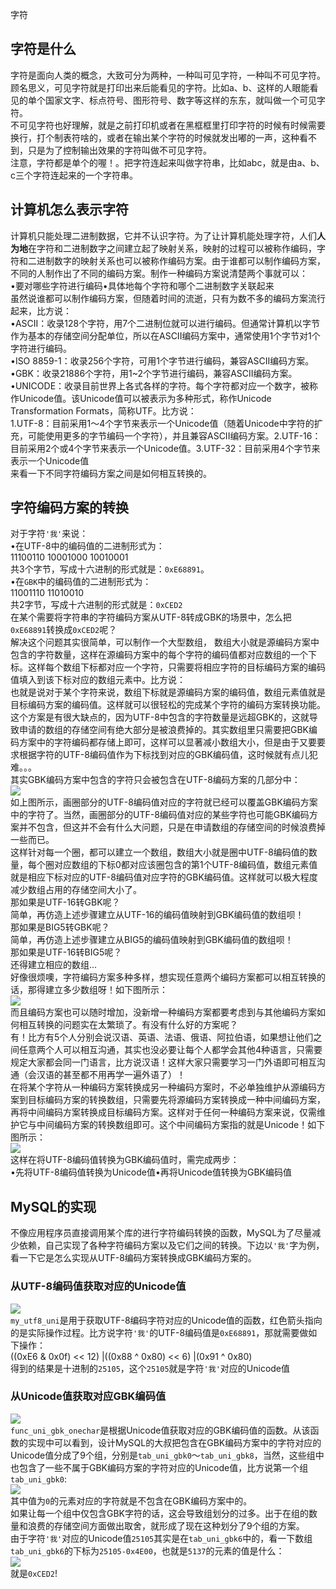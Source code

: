 字符
<a name="RRLQV"></a>
## 字符是什么
字符是面向人类的概念，大致可分为两种，一种叫可见字符，一种叫不可见字符。<br />顾名思义，可见字符就是打印出来后能看见的字符。比如a、b、这样的人眼能看见的单个国家文字、标点符号、图形符号、数字等这样的东东，就叫做一个可见字符。<br />不可见字符也好理解，就是之前打印机或者在黑框框里打印字符的时候有时候需要换行，打个制表符啥的，或者在输出某个字符的时候就发出嘟的一声，这种看不到，只是为了控制输出效果的字符叫做不可见字符。<br />注意，字符都是单个的喔！。把字符连起来叫做字符串，比如abc，就是由a、b、c三个字符连起来的一个字符串。
<a name="FrNk6"></a>
## 计算机怎么表示字符
计算机只能处理二进制数据，它并不认识字符。为了让计算机能处理字符，人们**人为地**在字符和二进制数字之间建立起了映射关系，映射的过程可以被称作编码，字符和二进制数字的映射关系也可以被称作编码方案。由于谁都可以制作编码方案，不同的人制作出了不同的编码方案。制作一种编码方案说清楚两个事就可以：<br />•要对哪些字符进行编码•具体地每个字符和哪个二进制数字关联起来<br />虽然说谁都可以制作编码方案，但随着时间的流逝，只有为数不多的编码方案流行起来，比方说：<br />•ASCII：收录128个字符，用7个二进制位就可以进行编码。但通常计算机以字节作为基本的存储空间分配单位，所以在ASCII编码方案中，通常使用1个字节对1个字符进行编码。<br />•ISO 8859-1：收录256个字符，可用1个字节进行编码，兼容ASCII编码方案。<br />•GBK：收录21886个字符，用1~2个字节进行编码，兼容ASCII编码方案。<br />•UNICODE：收录目前世界上各式各样的字符。每个字符都对应一个数字，被称作Unicode值。该Unicode值可以被表示为多种形式，称作Unicode Transformation Formats，简称UTF。比方说：<br />1.UTF-8：目前采用1～4个字节来表示一个Unicode值（随着Unicode中字符的扩充，可能使用更多的字节编码一个字符），并且兼容ASCII编码方案。2.UTF-16：目前采用2个或4个字节来表示一个Unicode值。3.UTF-32：目前采用4个字节来表示一个Unicode值<br />来看一下不同字符编码方案之间是如何相互转换的。
<a name="YzTwJ"></a>
## 字符编码方案的转换
对于字符`'我'`来说：<br />•在UTF-8中的编码值的二进制形式为：<br />11100110 10001000 10010001<br />共3个字节，写成十六进制的形式就是：`0xE68891`。<br />•在`GBK`中的编码值的二进制形式为：<br />11001110 11010010<br />共2字节，写成十六进制的形式就是：`0xCED2`<br />在某个需要将字符串的字符编码方案从UTF-8转成GBK的场景中，怎么把`0xE68891`转换成`0xCED2`呢？<br />解决这个问题其实很简单，可以制作一个大型数组， 数组大小就是源编码方案中包含的字符数量，这样在源编码方案中的每个字符的编码值都对应数组的一个下标。这样每个数组下标都对应一个字符，只需要将相应字符的目标编码方案的编码值填入到该下标对应的数组元素中。比方说：<br />也就是说对于某个字符来说，数组下标就是源编码方案的编码值，数组元素值就是目标编码方案的编码值。这样就可以很轻松的完成某个字符的编码方案转换功能。<br />这个方案是有很大缺点的，因为UTF-8中包含的字符数量是远超GBK的，这就导致申请的数组的存储空间有绝大部分是被浪费掉的。其实数组里只需要把GBK编码方案中的字符编码都存储上即可，这样可以显著减小数组大小，但是由于又要要求根据字符的UTF-8编码值作为下标找到对应的GBK编码值，这时候就有点儿犯难。。。<br />其实GBK编码方案中包含的字符只会被包含在UTF-8编码方案的几部分中：<br />![](https://cdn.nlark.com/yuque/0/2021/webp/396745/1635901940387-48ace1cc-d7f1-449b-90bd-946aca12a846.webp#clientId=u71296ecf-7244-4&from=paste&id=u4d24afd8&originHeight=735&originWidth=701&originalType=url&ratio=1&status=done&style=shadow&taskId=u13ae89ca-ead8-4c43-ac1f-ee077c6d394)<br />如上图所示，画圈部分的UTF-8编码值对应的字符就已经可以覆盖GBK编码方案中的字符了。当然，画圈部分的UTF-8编码值对应的某些字符也可能GBK编码方案并不包含，但这并不会有什么大问题，只是在申请数组的存储空间的时候浪费掉一些而已。<br />这样针对每一个圈，都可以建立一个数组，数组大小就是圈中UTF-8编码值的数量，每个圈对应数组的下标0都对应该圈包含的第1个UTF-8编码值，数组元素值就是相应下标对应的UTF-8编码值对应字符的GBK编码值。这样就可以极大程度减少数组占用的存储空间大小了。<br />那如果是UTF-16转GBK呢？<br />简单，再仿造上述步骤建立从UTF-16的编码值映射到GBK编码值的数组呗！<br />那如果是BIG5转GBK呢？<br />简单，再仿造上述步骤建立从BIG5的编码值映射到GBK编码值的数组呗！<br />那如果是UTF-16转BIG5呢？<br />还得建立相应的数组...<br />好像很烦噢，字符编码方案多种多样，想实现任意两个编码方案都可以相互转换的话，那得建立多少数组呀！如下图所示：<br />![](https://cdn.nlark.com/yuque/0/2021/webp/396745/1635901940372-b14e61d7-ac41-4ac6-b1d4-369589ccc4e0.webp#clientId=u71296ecf-7244-4&from=paste&id=ude40bdd7&originHeight=425&originWidth=552&originalType=url&ratio=1&status=done&style=shadow&taskId=u602e225a-744c-47df-9303-bf6bfad90f1)<br />而且编码方案也可以随时增加，没新增一种编码方案都要考虑到与其他编码方案如何相互转换的问题实在太繁琐了。有没有什么好的方案呢？<br />有！比方有5个人分别会说汉语、英语、法语、俄语、阿拉伯语，如果想让他们之间任意两个人可以相互沟通，其实也没必要让每个人都学会其他4种语言，只需要规定大家都会同一门语言，比方说汉语！这样大家只需要学习一门外语即可相互沟通（会汉语的甚至都不用再学一遍外语了）！<br />在将某个字符从一种编码方案转换成另一种编码方案时，不必单独维护从源编码方案到目标编码方案的转换数组，只需要先将源编码方案转换成一种中间编码方案，再将中间编码方案转换成目标编码方案。这样对于任何一种编码方案来说，仅需维护它与中间编码方案的转换数组即可。这个中间编码方案指的就是Unicode！如下图所示：<br />![](https://cdn.nlark.com/yuque/0/2021/webp/396745/1635901940331-1da5f730-d1ee-4a96-a45d-3028bcb9297e.webp#clientId=u71296ecf-7244-4&from=paste&id=ube18fb3c&originHeight=429&originWidth=549&originalType=url&ratio=1&status=done&style=shadow&taskId=uef2c6a88-b797-4702-aef1-c617aa49e60)<br />这样在将UTF-8编码值转换为GBK编码值时，需完成两步：<br />•先将UTF-8编码值转换为Unicode值•再将Unicode值转换为GBK编码值
<a name="GJpn2"></a>
## MySQL的实现
不像应用程序员直接调用某个库的进行字符编码转换的函数，MySQL为了尽量减少依赖，自己实现了各种字符编码方案以及它们之间的转换。下边以`'我'`字为例，看一下它是怎么实现从UTF-8编码方案转换成GBK编码方案的。
<a name="PUDVR"></a>
### 从UTF-8编码值获取对应的Unicode值
![](https://cdn.nlark.com/yuque/0/2021/webp/396745/1635901940348-4ac1c6be-89b1-49fc-b905-0d4948ec2f6f.webp#clientId=u71296ecf-7244-4&from=paste&id=ub3890a4c&originHeight=1242&originWidth=1026&originalType=url&ratio=1&status=done&style=none&taskId=u99cfd9e4-28a1-4720-a6fc-643bbf287f4)<br />`my_utf8_uni`是用于获取UTF-8编码字符对应的Unicode值的函数，红色箭头指向的是实际操作过程。比方说字符`'我'`的UTF-8编码值是`0xE68891`，那就需要做如下操作：<br />((0xE6 & 0x0f) << 12) |((0x88 ^ 0x80) << 6) |(0x91 ^ 0x80)<br />得到的结果是十进制的`25105`，这个`25105`就是字符`'我'`对应的Unicode值
<a name="BLotL"></a>
### 从Unicode值获取对应GBK编码值
![](https://cdn.nlark.com/yuque/0/2021/webp/396745/1635901940369-2f65b3b9-b626-46e8-95a0-9e0295a3ce9a.webp#clientId=u71296ecf-7244-4&from=paste&id=u246583bf&originHeight=770&originWidth=788&originalType=url&ratio=1&status=done&style=none&taskId=u7b87c968-21b8-4847-85e9-f49c1f7cedf)<br />`func_uni_gbk_onechar`是根据Unicode值获取对应的GBK编码值的函数。从该函数的实现中可以看到，设计MySQL的大叔把包含在GBK编码方案中的字符对应的Unicode值分成了9个组，分别是`tab_uni_gbk0`～`tab_uni_gbk8`，当然，这些组中也包含了一些不属于GBK编码方案的字符对应的Unicode值，比方说第一个组`tab_uni_gbk0`:<br />![](https://cdn.nlark.com/yuque/0/2021/webp/396745/1635901940700-c25728a8-7bbd-420a-aef8-c9b4e6602629.webp#clientId=u71296ecf-7244-4&from=paste&id=ue6ae3f4e&originHeight=754&originWidth=1072&originalType=url&ratio=1&status=done&style=none&taskId=u37f8176a-821a-4ad3-8b9f-c64dabad41c)<br />其中值为`0`的元素对应的字符就是不包含在GBK编码方案中的。<br />如果让每一个组中仅包含GBK字符的话，这会导致组划分的过多。出于在组的数量和浪费的存储空间方面做出取舍，就形成了现在这种划分了9个组的方案。<br />由于字符`'我'`对应的Unicode值`25105`其实是在`tab_uni_gbk6`中的，看一下数组`tab_uni_gbk6`的下标为`25105-0x4E00`，也就是`5137`的元素的值是什么：<br />![](https://cdn.nlark.com/yuque/0/2021/webp/396745/1635901940745-fade7d3f-6fce-43d9-8df0-1bcf84b46e68.webp#clientId=u71296ecf-7244-4&from=paste&id=uc667b7ec&originHeight=729&originWidth=1080&originalType=url&ratio=1&status=done&style=none&taskId=u1c82501a-6373-4af6-be79-5c6dca5dd88)<br />就是`0xCED2`!
